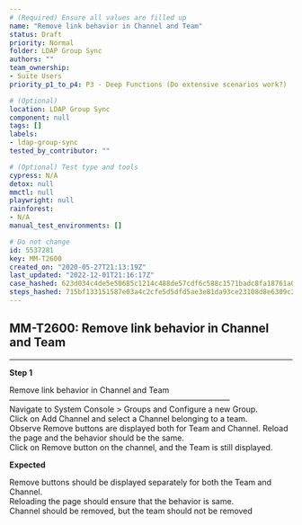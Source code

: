 ```yaml
---
# (Required) Ensure all values are filled up
name: "Remove link behavior in Channel and Team"
status: Draft
priority: Normal
folder: LDAP Group Sync
authors: ""
team_ownership:
- Suite Users
priority_p1_to_p4: P3 - Deep Functions (Do extensive scenarios work?)

# (Optional)
location: LDAP Group Sync
component: null
tags: []
labels:
- ldap-group-sync
tested_by_contributor: ""

# (Optional) Test type and tools
cypress: N/A
detox: null
mmctl: null
playwright: null
rainforest:
- N/A
manual_test_environments: []

# Do not change
id: 5537281
key: MM-T2600
created_on: "2020-05-27T21:13:19Z"
last_updated: "2022-12-01T21:16:17Z"
case_hashed: 623d034c4de5e50685c1214c488de57cdf6c588c1571badc8fa18761a095d4f4b7037cc25b5fe9cf1b8a135cafbe4802
steps_hashed: 715bf133151587e03a4c2cfe5d5dfd5ae3e81da93ce23108d8e6309c2d34ffd216d08f1430cf6393f984bba00bca9c9e
---
```


<!-- (Auto-generated) Based on frontmatter's "key" and "name" -->

## MM-T2600: Remove link behavior in Channel and Team

---

**Step 1**

Remove link behavior in Channel and Team\
————————————————————————————\
Navigate to System Console > Groups and Configure a new Group.\
Click on Add Channel and select a Channel belonging to a team.\
Observe Remove buttons are displayed both for Team and Channel. Reload the page and the behavior should be the same.\
Click on Remove button on the channel, and the Team is still displayed.

**Expected**

Remove buttons should be displayed separately for both the Team and Channel.\
Reloading the page should ensure that the behavior is same.\
Channel should be removed, but the team should not be removed
